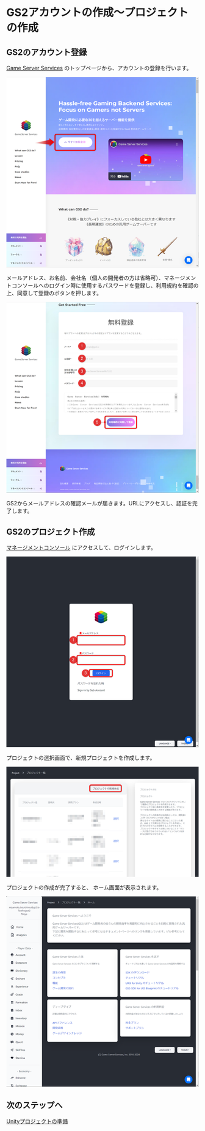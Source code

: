 # GS2アカウントの作成〜プロジェクトの作成

## GS2のアカウント登録

[Game Server Services](https://gs2.io) のトップページから、アカウントの登録を行います。

![img.png](img/img.png)

メールアドレス、お名前、会社名（個人の開発者の方は省略可）、マネージメントコンソールへのログイン時に使用するパスワードを登録し、利用規約を確認の上、同意して登録のボタンを押します。

![img_1.png](img/img_1.png)

GS2からメールアドレスの確認メールが届きます。URLにアクセスし、認証を完了します。

## GS2のプロジェクト作成

[マネージメントコンソール](https://app.gs2.io) にアクセスして、ログインします。

![img_2.png](img/img_2.png)

プロジェクトの選択画面で、新規プロジェクトを作成します。

![img_3.png](img/img_3.png)

プロジェクトの作成が完了すると、 ホーム画面が表示されます。

![img_4.png](img/img_4.png)

## 次のステップへ

[Unityプロジェクトの準備](../step0001)